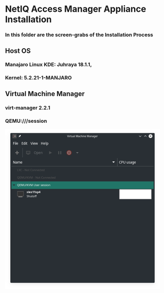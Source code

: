# NetIQ Access Manager Appliance Installation 
### In this folder are the screen-grabs of the Installation Process
## Host OS 
### Manajaro Linux KDE: Juhraya 18.1.1,  
### Kernel: 5.2.21-1-MANJARO
## Virtual Machine Manager
### virt-manager 2.2.1
### QEMU:///session
<img src='installation-application-manager/Screenshot_20191018_235648.png'>

